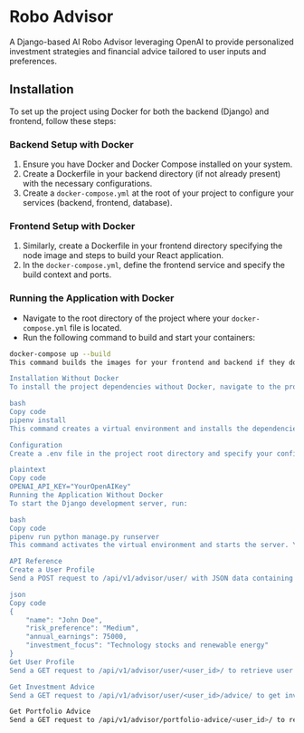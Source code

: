 # Robo Advisor

A Django-based AI Robo Advisor leveraging OpenAI to provide personalized investment strategies and financial advice tailored to user inputs and preferences.

## Installation

To set up the project using Docker for both the backend (Django) and frontend, follow these steps:

### Backend Setup with Docker

1. Ensure you have Docker and Docker Compose installed on your system.
2. Create a Dockerfile in your backend directory (if not already present) with the necessary configurations.
3. Create a `docker-compose.yml` at the root of your project to configure your services (backend, frontend, database).

### Frontend Setup with Docker

1. Similarly, create a Dockerfile in your frontend directory specifying the node image and steps to build your React application.
2. In the `docker-compose.yml`, define the frontend service and specify the build context and ports.

### Running the Application with Docker

- Navigate to the root directory of the project where your `docker-compose.yml` file is located.
- Run the following command to build and start your containers:

```bash
docker-compose up --build
This command builds the images for your frontend and backend if they don't exist and starts the services defined in docker-compose.yml.

Installation Without Docker
To install the project dependencies without Docker, navigate to the project directory and run:

bash
Copy code
pipenv install
This command creates a virtual environment and installs the dependencies specified in Pipfile.

Configuration
Create a .env file in the project root directory and specify your configuration as follows:

plaintext
Copy code
OPENAI_API_KEY="YourOpenAIKey"
Running the Application Without Docker
To start the Django development server, run:

bash
Copy code
pipenv run python manage.py runserver
This command activates the virtual environment and starts the server. You can access the application at http://127.0.0.1:8000/.

API Reference
Create a User Profile
Send a POST request to /api/v1/advisor/user/ with JSON data containing user profile information. Example:

json
Copy code
{
    "name": "John Doe",
    "risk_preference": "Medium",
    "annual_earnings": 75000,
    "investment_focus": "Technology stocks and renewable energy"
}
Get User Profile
Send a GET request to /api/v1/advisor/user/<user_id>/ to retrieve user profile information.

Get Investment Advice
Send a GET request to /api/v1/advisor/user/<user_id>/advice/ to get investment advice tailored to the user's profile.

Get Portfolio Advice
Send a GET request to /api/v1/advisor/portfolio-advice/<user_id>/ to retrieve portfolio advice based on the user's profile.